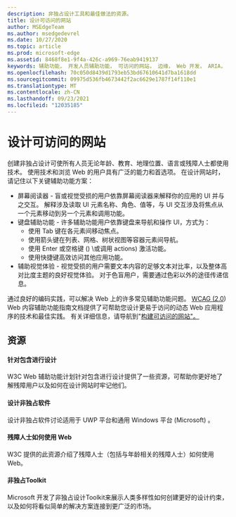 ```yaml
---
description: 非独占设计工具和最佳做法的资源。
title: 设计可访问的网站
author: MSEdgeTeam
ms.author: msedgedevrel
ms.date: 10/27/2020
ms.topic: article
ms.prod: microsoft-edge
ms.assetid: 8468f8e1-9f4a-426c-a969-76eab9419137
keywords: 辅助功能， 开发人员辅助功能， 可访问的网站， 边缘， Web 开发， ARIA， 开发人员， UIA， UI 自动化
ms.openlocfilehash: 70c050d8439d1793eb53bd67610641d7ba1618dd
ms.sourcegitcommit: 09975d536fb4673442f2ac6629e1787f14f110e1
ms.translationtype: MT
ms.contentlocale: zh-CN
ms.lasthandoff: 09/23/2021
ms.locfileid: "12035185"
---
```

# <a name="designing-accessible-websites"></a>设计可访问的网站

创建非独占设计可使所有人员无论年龄、教育、地理位置、语言或残障人士都使用技术。  使用技术和浏览 Web 的用户具有广泛的能力和首选项。  在设计网站时，请记住以下关键辅助功能方案：

*   屏幕阅读器 - 盲或视觉受损的用户依靠屏幕阅读器来解释你的应用的 UI 并与之交互。  解释涉及读取 UI 元素名称、角色、值等，与 UI 交互涉及将焦点从一个元素移动到另一个元素和调用功能。
*   键盘辅助功能 - 许多辅助功能用户依靠键盘来导航和操作 UI，方式为：
    *   使用 Tab 键在各元素间移动焦点。
    *   使用箭头键在列表、网格、树状视图等容器元素间导航。
    *   使用 Enter 或空格键 (\) \或调用 actions\) 激活功能。
    *   使用快捷键高效访问其他应用功能。
*   辅助视觉体验 - 视觉受损的用户需要文本内容的足够文本对比率，以及整体高对比度主题的良好视觉体验。  对于色盲用户，需要通过色彩以外的途径传递信息。

通过良好的编码实践，可以解决 Web 上的许多常见辅助功能问题。  [WCAG (2.0](https://www.w3.org/TR/WCAG20)) Web 内容辅助功能指南文档提供了可帮助您设计更易于访问的动态 Web 应用程序的技术和最佳实践。  有关详细信息，请导航到"[构建可访问的网站"。](./build/index.md)

## <a name="resources"></a>资源

#### [<a name="designing-for-inclusion"></a>针对包含进行设计](https://w3.org/WAI/users/Overview.html)

W3C Web 辅助功能计划针对包含进行设计提供了一些资源，可帮助你更好地了解残障用户以及如何在设计网站时牢记他们。

#### [<a name="designing-inclusive-software"></a>设计非独占软件](https://msdn.microsoft.com/windows/uwp/accessibility/designing-inclusive-software)

设计非独占软件讨论适用于 UWP 平台和通用 Windows 平台 (Microsoft) 。

#### [<a name="how-people-with-disabilities-use-the-web"></a>残障人士如何使用 Web](https://www.w3.org/WAI/intro/people-use-web/Overview.html)

W3C 提供的此资源介绍了残障人士（包括与年龄相关的残障人士）如何使用 Web。

#### [<a name="inclusive-design-toolkit"></a>非独占Toolkit](https://www.microsoft.com/design/practice#howwemake-section)

Microsoft 开发了非独占设计Toolkit来展示人类多样性如何创建更好的设计约束，以及如何将看似简单的解决方案连接到更广泛的市场。
